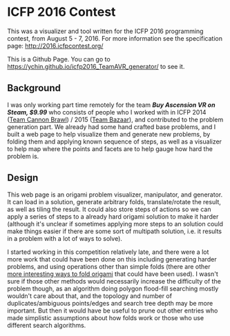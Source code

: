 # ICFP 2016 Contest

This was a visualizer and tool written for the ICFP 2016 programming contest, from August 5 - 7, 2016. For more information see the specification page: http://2016.icfpcontest.org/

This is a Github Page. You can go to https://ychin.github.io/icfp2016_TeamAVR_generator/ to see it.

## Background
I was only working part time remotely for the team ***Buy Ascension VR on Steam, $9.99*** who consists of people who I worked with in ICFP 2014 ([Team Cannon Brawl](https://github.com/ychin/icfp_2014_CannonBrawl)) / 2015 ([Team Bazaar](https://github.com/ychin/icfp_2015_BazaarGame)), and contributed to the problem generation part. We already had some hand crafted base problems, and I built a web page to help visualize them and generate new problems, by folding them and applying known sequence of steps, as well as a visualizer to help map where the points and facets are to help gauge how hard the problem is.

## Design
This web page is an origami problem visualizer, manipulator, and generator. It can load in a solution, generate arbitrary folds, translate/rotate the result, as well as tiling the result. It could also store steps of actions so we can apply a series of steps to a already hard origami solution to make it harder (although it's unclear if sometimes applying more steps to an solution could make things easier if there are some sort of multipath solution, i.e. it results in a problem with a lot of ways to solve).

I started working in this competition relatively late, and there were a lot more work that could have been done on this including generating harder problems, and using operations other than simple folds (there are other [more interesting ways to fold origami](http://www.origami-instructions.com/origami-base-folds.html) that could have been used). I wasn't sure if those other methods would necessarily increase the difficulty of the problem though, as an algorithm doing polygon flood-fill searching mostly wouldn't care about that, and the topology and number of duplicates/ambiguous points/edges and search tree depth may be more important. But then it would have be useful to prune out other entries who made simplistic assumptions about how folds work or those who use different search algorithms.
